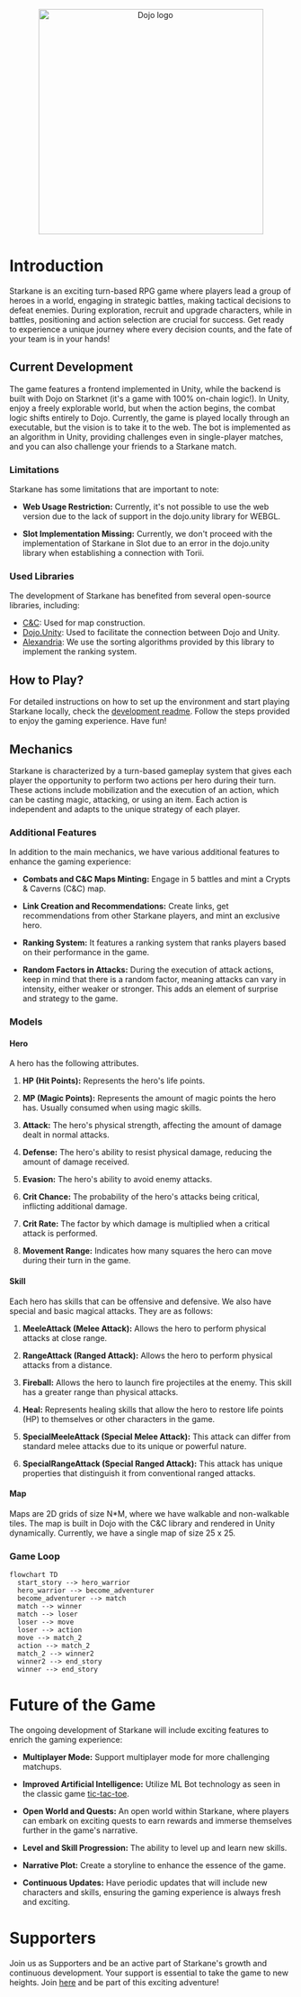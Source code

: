 <p align="center">
  <img alt="Dojo logo" width="400" src="https://github.com/amegakure-starknet/unity-Starkane/assets/58611754/ab701ac0-a1f3-4048-b40f-8234c6f662fe">
</p>

# Introduction

Starkane is an exciting turn-based RPG game where players lead a group of heroes in a world, engaging in strategic battles, making tactical decisions to defeat enemies. During exploration, recruit and upgrade characters, while in battles, positioning and action selection are crucial for success. Get ready to experience a unique journey where every decision counts, and the fate of your team is in your hands!

## Current Development

The game features a frontend implemented in Unity, while the backend is built with Dojo on Starknet (it's a game with 100% on-chain logic!). In Unity, enjoy a freely explorable world, but when the action begins, the combat logic shifts entirely to Dojo. Currently, the game is played locally through an executable, but the vision is to take it to the web. The bot is implemented as an algorithm in Unity, providing challenges even in single-player matches, and you can also challenge your friends to a Starkane match.

### Limitations

Starkane has some limitations that are important to note:

- **Web Usage Restriction:** Currently, it's not possible to use the web version due to the lack of support in the dojo.unity library for WEBGL.

- **Slot Implementation Missing:** Currently, we don't proceed with the implementation of Starkane in Slot due to an error in the dojo.unity library when establishing a connection with Torii.

### Used Libraries

The development of Starkane has benefited from several open-source libraries, including:

- [C&C](https://github.com/CheDAOLabs/cryptsandcaverns): Used for map construction.
- [Dojo.Unity](https://github.com/dojoengine/dojo.unity): Used to facilitate the connection between Dojo and Unity.
- [Alexandria](https://github.com/keep-starknet-strange/alexandria): We use the sorting algorithms provided by this library to implement the ranking system.

## How to Play?

For detailed instructions on how to set up the environment and start playing Starkane locally, check the [development readme](./development.md). Follow the steps provided to enjoy the gaming experience. Have fun!

## Mechanics

Starkane is characterized by a turn-based gameplay system that gives each player the opportunity to perform two actions per hero during their turn. These actions include mobilization and the execution of an action, which can be casting magic, attacking, or using an item. Each action is independent and adapts to the unique strategy of each player.

### Additional Features

In addition to the main mechanics, we have various additional features to enhance the gaming experience:

- **Combats and C&C Maps Minting:** Engage in 5 battles and mint a Crypts & Caverns (C&C) map.

- **Link Creation and Recommendations:** Create links, get recommendations from other Starkane players, and mint an exclusive hero.

- **Ranking System:** It features a ranking system that ranks players based on their performance in the game.

- **Random Factors in Attacks:** During the execution of attack actions, keep in mind that there is a random factor, meaning attacks can vary in intensity, either weaker or stronger. This adds an element of surprise and strategy to the game.

### Models

#### Hero

A hero has the following attributes.

1. **HP (Hit Points):** Represents the hero's life points.

2. **MP (Magic Points):** Represents the amount of magic points the hero has. Usually consumed when using magic skills.

3. **Attack:** The hero's physical strength, affecting the amount of damage dealt in normal attacks.

4. **Defense:** The hero's ability to resist physical damage, reducing the amount of damage received.

5. **Evasion:** The hero's ability to avoid enemy attacks.

6. **Crit Chance:** The probability of the hero's attacks being critical, inflicting additional damage.

7. **Crit Rate:** The factor by which damage is multiplied when a critical attack is performed.

8. **Movement Range:** Indicates how many squares the hero can move during their turn in the game.

#### Skill

Each hero has skills that can be offensive and defensive. We also have special and basic magical attacks. They are as follows:

1. **MeeleAttack (Melee Attack):** Allows the hero to perform physical attacks at close range.

2. **RangeAttack (Ranged Attack):** Allows the hero to perform physical attacks from a distance.

3. **Fireball:** Allows the hero to launch fire projectiles at the enemy. This skill has a greater range than physical attacks.

4. **Heal:** Represents healing skills that allow the hero to restore life points (HP) to themselves or other characters in the game.

5. **SpecialMeeleAttack (Special Melee Attack):** This attack can differ from standard melee attacks due to its unique or powerful nature.

6. **SpecialRangeAttack (Special Ranged Attack):** This attack has unique properties that distinguish it from conventional ranged attacks.

#### Map

Maps are 2D grids of size N*M, where we have walkable and non-walkable tiles. The map is built in Dojo with the C&C library and rendered in Unity dynamically. Currently, we have a single map of size 25 x 25.

### Game Loop

```mermaid
flowchart TD
  start_story --> hero_warrior
  hero_warrior --> become_adventurer
  become_adventurer --> match
  match --> winner
  match --> loser
  loser --> move
  loser --> action
  move --> match_2
  action --> match_2
  match_2 --> winner2
  winner2 --> end_story
  winner --> end_story 
```

# Future of the Game

The ongoing development of Starkane will include exciting features to enrich the gaming experience:

- **Multiplayer Mode:** Support multiplayer mode for more challenging matchups.

- **Improved Artificial Intelligence:** Utilize ML Bot technology as seen in the classic game [tic-tac-toe](https://github.com/OwnerOfJK/TicTacToeAgent).

- **Open World and Quests:** An open world within Starkane, where players can embark on exciting quests to earn rewards and immerse themselves further in the game's narrative.

- **Level and Skill Progression:** The ability to level up and learn new skills.

- **Narrative Plot:** Create a storyline to enhance the essence of the game.

- **Continuous Updates:** Have periodic updates that will include new characters and skills, ensuring the gaming experience is always fresh and exciting.

# Supporters

Join us as Supporters and be an active part of Starkane's growth and continuous development. Your support is essential to take the game to new heights. Join [here]() and be part of this exciting adventure!